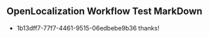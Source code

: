 ## OpenLocalization Workflow Test MarkDown
* 1b13dff7-77f7-4461-9515-06edbebe9b36 
thanks!<!--HONumber=Mar16_HO2-->
